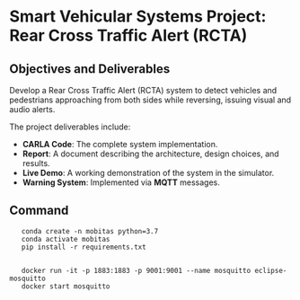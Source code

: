 # Smart Vehicular Systems Project: Rear Cross Traffic Alert (RCTA)

## Objectives and Deliverables
Develop a Rear Cross Traffic Alert (RCTA) system to detect vehicles and pedestrians approaching 
from both sides while reversing, issuing visual and audio alerts.

The project deliverables include:
* **CARLA Code**: The complete system implementation.
* **Report**: A document describing the architecture, design choices, and results.
* **Live Demo**: A working demonstration of the system in the simulator.
* **Warning System**: Implemented via **MQTT** messages.

## Command
```
   conda create -n mobitas python=3.7
   conda activate mobitas
   pip install -r requirements.txt
   
   
   docker run -it -p 1883:1883 -p 9001:9001 --name mosquitto eclipse-mosquitto
   docker start mosquitto
```


